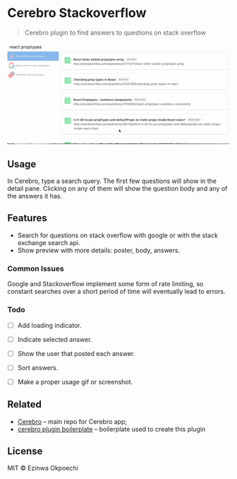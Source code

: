 # Cerebro Stackoverflow

> Cerebro plugin to find answers to questions on stack overflow

![](usage.gif)

## Usage
In Cerebro, type a search query. The first few questions will show in the detail pane. Clicking on any of them will show the question body and any of the answers it has.


## Features

* Search for questions on stack overflow with google or with the stack exchange search api.
* Show preview with more details: poster, body, answers.

### Common Issues
Google and Stackoverflow implement some form of rate limiting, so constant searches over a short period of time will eventually lead to errors.

### Todo
- [ ] Add loading indicator.
- [ ] Indicate selected answer.
- [ ] Show the user that posted each answer.
- [ ] Sort answers.
- [ ] Make a proper usage gif or screenshot.


## Related
* [Cerebro](http://github.com/KELiON/cerebro) – main repo for Cerebro app;
* [cerebro plugin boilerplate](https://github.com/KELiON/cerebro-plugin) – boilerplate used to create this plugin

## License

MIT © Ezinwa Okpoechi
